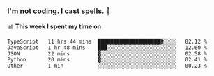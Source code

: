 ### I'm not coding. I cast spells. 🎩

📊 **This week I spent my time on**
<!--START_SECTION:waka-->
```text
TypeScript   11 hrs 44 mins  ████████████████████▓░░░░   82.12 % 
JavaScript   1 hr 48 mins    ███░░░░░░░░░░░░░░░░░░░░░░   12.60 % 
JSON         22 mins         ▓░░░░░░░░░░░░░░░░░░░░░░░░   02.58 % 
Python       20 mins         ▓░░░░░░░░░░░░░░░░░░░░░░░░   02.41 % 
Other        1 min           ░░░░░░░░░░░░░░░░░░░░░░░░░   00.23 % 
```
<!--END_SECTION:waka-->
